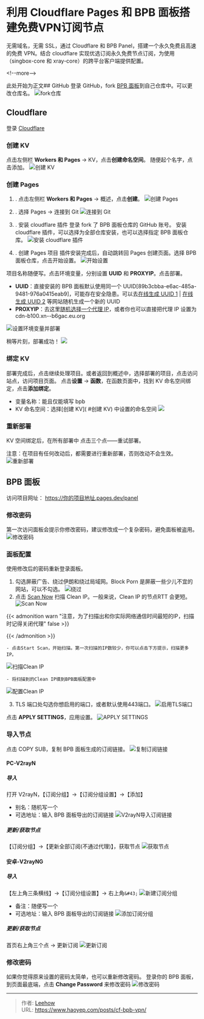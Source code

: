 # 利用 Cloudflare Pages 和 BPB 面板搭建免费VPN订阅节点


无需域名，无需 SSL，通过 Cloudflare 和 BPB Panel，搭建一个永久免费且高速的免费 VPN。结合 cloudflare 实现优选订阅永久免费节点订阅，为使用（singbox-core 和 xray-core）的跨平台客户端提供配置。

&lt;!--more--&gt;

此处开始为正文## GitHub
登录 GitHub，fork [BPB 面板](https://github.com/bia-pain-bache/BPB-Worker-Panel)到自己仓库中。可以更改仓库名。
![fork仓库](https://cdn.haoyep.com/gh/leegical/Blog_img/cdnimg/202408210057058.png)
## Cloudflare
登录 [Cloudflare](https://dash.cloudflare.com/)
### 创建 KV
点击左侧栏 **Workers 和 Pages** -&gt; KV，点击**创建命名空间**。
随便起个名字，点击添加。
![创建 KV](https://cdn.haoyep.com/gh/leegical/Blog_img/cdnimg/202408282353466.png)

### 创建 Pages
1) . 点击左侧栏 **Workers 和 Pages** -&gt; 概述，点击**创建**。
![创建 Pages](https://cdn.haoyep.com/gh/leegical/Blog_img/cdnimg/202408282337942.png)

2) . 选择 Pages -&gt; 连接到 Git
![连接到 Git](https://cdn.haoyep.com/gh/leegical/Blog_img/cdnimg/202408282356132.png)

3) . 安装 cloudflare 插件
登录 fork 了 BPB 面板仓库的 GitHub 账号。
安装 cloudflare 插件，可以选择为全部仓库安装，也可以选择指定 BPB 面板仓库。
![安装 cloudflare 插件](https://cdn.haoyep.com/gh/leegical/Blog_img/cdnimg/202408290003015.png)

4) . 创建 Pages 项目
插件安装完成后，自动跳转回 Pages 创建页面。选择 BPB 面板仓库，点击开始设置。
![开始设置](https://cdn.haoyep.com/gh/leegical/Blog_img/cdnimg/202408290005720.png)

项目名称随便写。点击环境变量，分别设置 **UUID** 和 **PROXYIP**。点击部署。
- **UUID**：直接安装的 BPB 面板默认使用同一个 UUID[89b3cbba-e6ac-485a-9481-976a0415eab9]，可能存在安全隐患。可以去[在线生成 UUID 1](https://1024tools.com/uuid)  | [在线生成 UUID 2](https://www.lddgo.net/string/uuid) 等网站随机生成一个新的 UUID
- **PROXYIP**：去这里[随机选择一个代理 IP](https://www.nslookup.io/domains/cdn.xn--b6gac.eu.org/dns-records/)，或者你也可以直接把代理 IP 设置为 cdn-b100.xn--b6gac.eu.org

![设置环境变量并部署](https://cdn.haoyep.com/gh/leegical/Blog_img/cdnimg/202408290013515.png)

稍等片刻，部署成功！
![](https://cdn.haoyep.com/gh/leegical/Blog_img/cdnimg/202408290035625.png)

### 绑定 KV
部署完成后，点击继续处理项目。或者返回到概述中，选择部署的项目，点击访问站点，访问项目页面。
点击**设置** -&gt; **函数**，在函数页面中，找到 KV 命名空间绑定，点击**添加绑定**。
- 变量名称：能且仅能填写 bpb
- KV 命名空间：选择[创建 KV]( #创建 KV) 中设置的命名空间
![](https://cdn.haoyep.com/gh/leegical/Blog_img/cdnimg/202408290039054.png)

### 重新部署
KV 空间绑定后，在所有部署中 点击三个点——重试部署。

注意：在项目有任何改动后，都需要进行重新部署，否则改动不会生效。
![重新部署](https://cdn.haoyep.com/gh/leegical/Blog_img/cdnimg/202408290046972.png)

## BPB 面板
访问项目网址： https://你的项目地址.pages.dev/panel
### 修改密码
第一次访问面板会提示你修改密码，建议修改成一个复杂密码，避免面板被盗用。
![修改密码](https://cdn.haoyep.com/gh/leegical/Blog_img/cdnimg/202408290050299.png)

### 面板配置
使用修改后的密码重新登录面板。
1) 勾选屏蔽广告、绕过伊朗和绕过局域网。Block Porn 是屏蔽一些少儿不宜的网站，可以不勾选。
![绕过](https://cdn.haoyep.com/gh/leegical/Blog_img/cdnimg/202408290053192.png)
2) 点击 [Scan Now](https://scanner.github1.cloud/) 扫描 Clean IP。一般来说，Clean IP 的节点RTT 会更短。
![Scan Now](https://cdn.haoyep.com/gh/leegical/Blog_img/cdnimg/202408290057503.png)

{{&lt; admonition warn &#34;注意，为了扫描出和你实际网络通信时间最短的IP，扫描时记得关闭代理&#34; false &gt;}}

{{&lt; /admonition &gt;}}

	- 点击Start Scan，开始扫描。第一次扫描的IP数较少，你可以点击下方提示，扫描更多IP。
![扫描Clean IP](https://cdn.haoyep.com/gh/leegical/Blog_img/cdnimg/202408290102440.png)
	
	- 将扫描到的Clean IP填到BPB面板配置中
![配置Clean IP](https://cdn.haoyep.com/gh/leegical/Blog_img/cdnimg/202408290105211.png)

3) TLS 端口处勾选你想启用的端口，或者默认使用443端口。
![启用TLS端口](https://cdn.haoyep.com/gh/leegical/Blog_img/cdnimg/202408290056538.png)

点击 **APPLY SETTINGS**，应用设置。
![APPLY SETTINGS](https://cdn.haoyep.com/gh/leegical/Blog_img/cdnimg/202408290106273.png)

### 导入节点
点击 COPY SUB，复制 BPB 面板生成的订阅链接。
![复制订阅链接](https://cdn.haoyep.com/gh/leegical/Blog_img/cdnimg/202408290110707.png)

#### PC-V2rayN
##### 导入
打开 V2rayN，【订阅分组】-&gt;【订阅分组设置】-&gt;【添加】
- 别名：随机写一个
- 可选地址：输入 BPB 面板导出的订阅链接
![V2rayN导入订阅链接](https://cdn.haoyep.com/gh/leegical/Blog_img/cdnimg/202408290114711.png)

##### 更新/获取节点
【订阅分组】-&gt;【更新全部订阅(不通过代理)】，获取节点
![获取节点](https://cdn.haoyep.com/gh/leegical/Blog_img/cdnimg/202408290117981.png)

#### 安卓-V2rayNG
##### 导入
【左上角三条横线】-&gt;【订阅分组设置】-&gt; 右上角`&#43;`
![新建订阅分组](https://cdn.haoyep.com/gh/leegical/Blog_img/cdnimg/202408290125388.png)

- 备注：随便写一个
- 可选地址：输入 BPB 面板导出的订阅链接
![添加订阅分组](https://cdn.haoyep.com/gh/leegical/Blog_img/cdnimg/202408290127693.png)

##### 更新/获取节点
首页右上角三个点 -&gt; 更新订阅
![更新订阅](https://cdn.haoyep.com/gh/leegical/Blog_img/cdnimg/202408290131358.png)

### 修改密码
如果你觉得原来设置的密码太简单，也可以重新修改密码。
登录你的 BPB 面板，到页面最底端，点击 **Change Password** 来修改密码
![修改密码](https://cdn.haoyep.com/gh/leegical/Blog_img/cdnimg/202408290120104.png)


---

> 作者: [Leehow](https://www.haoyep.com/)  
> URL: https://www.haoyep.com/posts/cf-bpb-vpn/  

